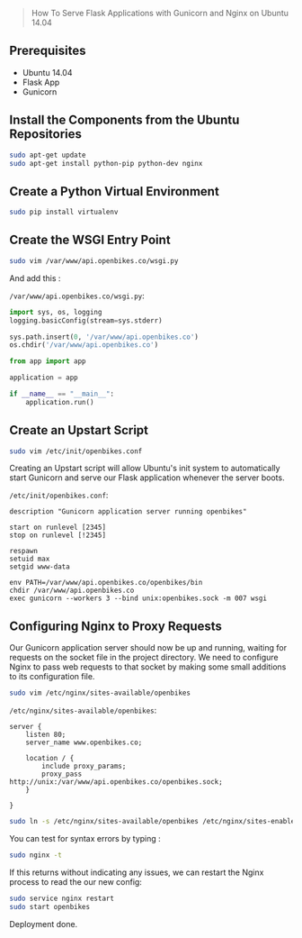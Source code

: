 > How To Serve Flask Applications with Gunicorn and Nginx on Ubuntu 14.04

## Prerequisites

- Ubuntu 14.04  
- Flask App  
- Gunicorn

## Install the Components from the Ubuntu Repositories

```sh
sudo apt-get update
sudo apt-get install python-pip python-dev nginx
```

## Create a Python Virtual Environment

```sh
sudo pip install virtualenv
```

## Create the WSGI Entry Point

```sh
sudo vim /var/www/api.openbikes.co/wsgi.py
```

And add this :

`/var/www/api.openbikes.co/wsgi.py`:
```python
import sys, os, logging
logging.basicConfig(stream=sys.stderr)

sys.path.insert(0, '/var/www/api.openbikes.co')
os.chdir('/var/www/api.openbikes.co')

from app import app

application = app

if __name__ == "__main__":
    application.run()
```

## Create an Upstart Script

```sh
sudo vim /etc/init/openbikes.conf
```
Creating an Upstart script will allow Ubuntu's init system to automatically start Gunicorn and serve our Flask application whenever the server boots.

`/etc/init/openbikes.conf`: 
```
description "Gunicorn application server running openbikes"

start on runlevel [2345]
stop on runlevel [!2345]

respawn
setuid max
setgid www-data

env PATH=/var/www/api.openbikes.co/openbikes/bin
chdir /var/www/api.openbikes.co
exec gunicorn --workers 3 --bind unix:openbikes.sock -m 007 wsgi
```

## Configuring Nginx to Proxy Requests

Our Gunicorn application server should now be up and running, waiting for requests on the socket file in the project directory. We need to configure Nginx to pass web requests to that socket by making some small additions to its configuration file.

```sh
sudo vim /etc/nginx/sites-available/openbikes
``` 

`/etc/nginx/sites-available/openbikes`: 
```
server {
    listen 80;
    server_name www.openbikes.co;

    location / {
        include proxy_params;
        proxy_pass http://unix:/var/www/api.openbikes.co/openbikes.sock;
    }

}
```

```sh
sudo ln -s /etc/nginx/sites-available/openbikes /etc/nginx/sites-enabled
```

You can test for syntax errors by typing :
```sh
sudo nginx -t
```
If this returns without indicating any issues, we can restart the Nginx process to read the our new config:

```sh
sudo service nginx restart
sudo start openbikes
``` 

Deployment done.